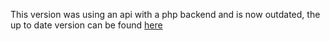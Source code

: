 This version was using an api with a php backend and is now outdated, the up to date version can be found [here](https://github.com/Miouss/lolmood)
